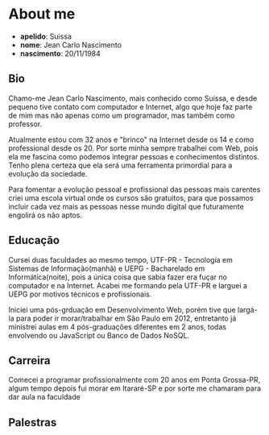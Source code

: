# About me

- **apelido**: Suissa
- **nome**: Jean Carlo Nascimento
- **nascimento**: 20/11/1984

## Bio


Chamo-me Jean Carlo Nascimento, mais conhecido como Suissa, e desde pequeno tive contato com computador e Internet, algo que hoje faz parte de mim mas não apenas como um programador, mas também como professor.

Atualmente estou com 32 anos e "brinco" na Internet desde os 14 e como professional desde os 20. Por sorte minha sempre trabalhei com Web, pois ela me fascina como podemos integrar pessoas e conhecimentos distintos. Tenho plena certeza que ela será uma ferramenta primordial para a evolução da sociedade.

Para fomentar a evolução pessoal e profissional das pessoas mais carentes criei uma escola virtual onde os cursos são gratuitos, para que possamos incluir cada vez mais as pessoas nesse mundo digital que futuramente engolirá os não aptos.

## Educação

Cursei duas faculdades ao mesmo tempo, UTF-PR - Tecnologia em Sistemas de Informação(manhã) e UEPG - Bacharelado em Informática(noite), pois a única coisa que sabia fazer era fuçar no computador e na Internet. Acabei me formando pela UTF-PR e larguei a UEPG por motivos técnicos e profissionais.

Iniciei uma pós-grduação em Desenvolvimento Web, porém tive que largá-la para poder ir morar/trabalhar em São Paulo em 2012, entretanto já ministrei aulas em 4 pós-graduações diferentes em 2 anos, todas envolvendo ou JavaScript ou Banco de Dados NoSQL.

## Carreira

Comecei a programar profissionalmente com 20 anos em Ponta Grossa-PR, algum tempo depois fui morar em Itararé-SP e por sorte me chamaram para dar aula na faculdade

## Palestras
